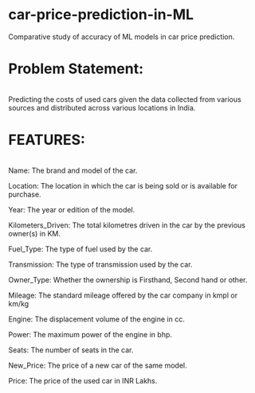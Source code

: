 # car-price-prediction-in-ML
Comparative study of accuracy of ML models in car price prediction.

# Problem Statement: 
<br/>Predicting the costs of used cars given the data collected from various sources and distributed across various locations in India.

# FEATURES:

<br/>Name: The brand and model of the car.<br/>

Location: The location in which the car is being sold or is available for purchase.<br/>

Year: The year or edition of the model.<br/>

Kilometers_Driven: The total kilometres driven in the car by the previous owner(s) in KM.<br/>

Fuel_Type: The type of fuel used by the car.<br/>

Transmission: The type of transmission used by the car.<br/>

Owner_Type: Whether the ownership is Firsthand, Second hand or other.<br/>

Mileage: The standard mileage offered by the car company in kmpl or km/kg<br/>

Engine: The displacement volume of the engine in cc.<br/>

Power: The maximum power of the engine in bhp.<br/>

Seats: The number of seats in the car.<br/>

New_Price: The price of a new car of the same model.<br/>

Price: The price of the used car in INR Lakhs.<br/>

